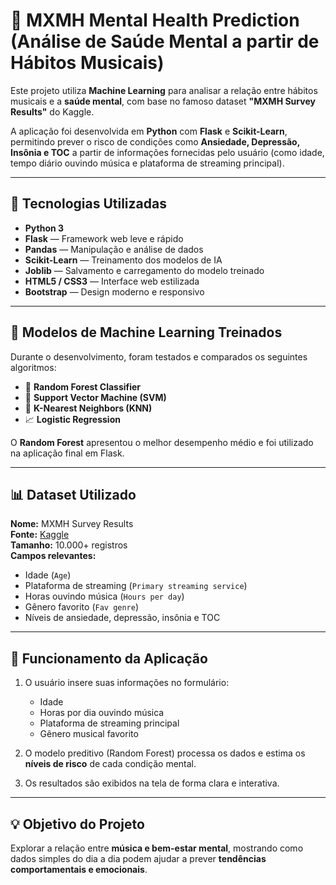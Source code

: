 # 🧠 MXMH Mental Health Prediction (Análise de Saúde Mental a partir de Hábitos Musicais)

Este projeto utiliza **Machine Learning** para analisar a relação entre hábitos musicais e a **saúde mental**, com base no famoso dataset **"MXMH Survey Results"** do Kaggle.

A aplicação foi desenvolvida em **Python** com **Flask** e **Scikit-Learn**, permitindo prever o risco de condições como **Ansiedade, Depressão, Insônia e TOC** a partir de informações fornecidas pelo usuário (como idade, tempo diário ouvindo música e plataforma de streaming principal).

---

## 🚀 Tecnologias Utilizadas

- **Python 3**
- **Flask** — Framework web leve e rápido
- **Pandas** — Manipulação e análise de dados
- **Scikit-Learn** — Treinamento dos modelos de IA
- **Joblib** — Salvamento e carregamento do modelo treinado
- **HTML5 / CSS3** — Interface web estilizada
- **Bootstrap** — Design moderno e responsivo

---

## 🧩 Modelos de Machine Learning Treinados

Durante o desenvolvimento, foram testados e comparados os seguintes algoritmos:

- 🌲 **Random Forest Classifier**
- 🤖 **Support Vector Machine (SVM)**
- 🧮 **K-Nearest Neighbors (KNN)**
- 📈 **Logistic Regression**

O **Random Forest** apresentou o melhor desempenho médio e foi utilizado na aplicação final em Flask.

---

## 📊 Dataset Utilizado

**Nome:** MXMH Survey Results  
**Fonte:** [Kaggle](https://www.kaggle.com/datasets/catherinerasgaitis/mxmh-survey-results)  
**Tamanho:** 10.000+ registros  
**Campos relevantes:**
- Idade (`Age`)
- Plataforma de streaming (`Primary streaming service`)
- Horas ouvindo música (`Hours per day`)
- Gênero favorito (`Fav genre`)
- Níveis de ansiedade, depressão, insônia e TOC

---

## 🧠 Funcionamento da Aplicação

1. O usuário insere suas informações no formulário:
   - Idade  
   - Horas por dia ouvindo música  
   - Plataforma de streaming principal  
   - Gênero musical favorito  

2. O modelo preditivo (Random Forest) processa os dados e estima os **níveis de risco** de cada condição mental.

3. Os resultados são exibidos na tela de forma clara e interativa.

---

## 💡 Objetivo do Projeto

Explorar a relação entre **música e bem-estar mental**, mostrando como dados simples do dia a dia podem ajudar a prever **tendências comportamentais e emocionais**.
